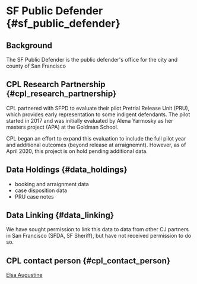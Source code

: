 # SF Public Defender {#sf_public_defender}

## Background

The SF Public Defender is the public defender\'s office for the city and
county of San Francisco

## CPL Research Partnership {#cpl_research_partnership}

CPL partnered with SFPD to evaluate their pilot Pretrial Release Unit
(PRU), which provides early representation to some indigent defendants.
The pilot started in 2017 and was initially evaluated by Alena Yarmosky
as her masters project (APA) at the Goldman School.

CPL began an effort to expand this evaluation to include the full pilot
year and additional outcomes (beyond release at arraignemnt). However,
as of April 2020, this project is on hold pending additional data.

## Data Holdings {#data_holdings}

-   booking and arraignment data
-   case disposition data
-   PRU case notes

## Data Linking {#data_linking}

We have sought permission to link this data to data from other CJ
partners in San Francisco (SFDA, SF Sheriff), but have not received
permission to do so.

## CPL contact person {#cpl_contact_person}

[Elsa Augustine](mailto:eaugustine@berkeley.edu)